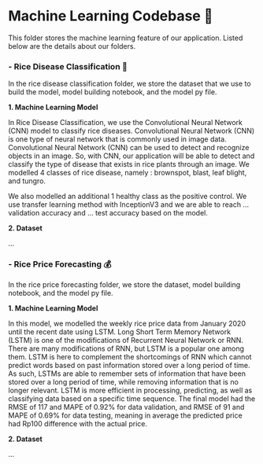 # Machine Learning Codebase 🌾

This folder stores the machine learning feature of our application. Listed below are the details about our folders.

### - Rice Disease Classification 🦠

  <p>In the rice disease classification folder, we store the dataset that we use to build the model, model building notebook, and the model py file. </p>
  
  **1. Machine Learning Model**
  <p>
  In Rice Disease Classification, we use the Convolutional Neural Network (CNN) model to classify rice diseases. Convolutional Neural Network (CNN) is one type of neural network that is commonly used in image data. Convolutional Neural Network (CNN) can be used to detect and recognize objects in an image. So, with CNN, our application will be able to detect and classify the type of disease that exists in rice plants through an image. We modelled 4 classes of rice disease, namely : brownspot, blast, leaf blight, and tungro. </p>
  <p>
  We also modelled an additional 1 healthy class as the positive control. We use transfer learning method with InceptionV3 and we are able to reach ... validation accuracy and ... test accuracy based on the model. </p>
  
  **2. Dataset**
  <p> ... 
  </p>
  
### - Rice Price Forecasting 💰
  <p> In the rice price forecasting folder, we store the dataset, model building notebook, and the model py file. </p>
  
  **1. Machine Learning Model**
  <p>
   In this model, we modelled the weekly rice price data from January 2020 until the recent date using LSTM. Long Short Term Memory Network (LSTM) is one of the modifications of Recurrent Neural Network or RNN. There are many modifications of RNN, but LSTM is a popular one among them. LSTM is here to complement the shortcomings of RNN which cannot predict words based on past information stored over a long period of time. As such, LSTMs are able to remember sets of information that have been stored over a long period of time, while removing information that is no longer relevant. LSTM is more efficient in processing, predicting, as well as classifying data based on a specific time sequence.
The final model had the RMSE of 117 and MAPE of 0.92% for data validation, and RMSE of 91 and MAPE of 0.69% for data testing, meaning in average the predicted price had Rp100 difference with the actual price. </p>

**2. Dataset**
  <p> ... 
  </p>

